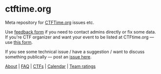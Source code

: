 # ctftime.org
Meta repository for [CTFTime.org](https://ctftime.org) issues etc.

Use [feedback form](https://ctftime.org/feedback) if you need to contact admins directly or fix some data.
If you're CTF organizer and want your event to be listed at CTFtime.org &mdash; use [this form](https://ctftime.org/event/mail).

If you see some technical issue / have a suggestion / want to discuss something publically &mdash; post an [issue here](https://github.com/ctftime/ctftime.org/issues).

[About](https://ctftime.org/about/) | [FAQ](https://ctftime.org/faq/) | [CTFs](https://ctftime.org/ctfs) | [Calendar](https://ctftime.org/calendar/) | [Team ratings](https://ctftime.org/stats/)
